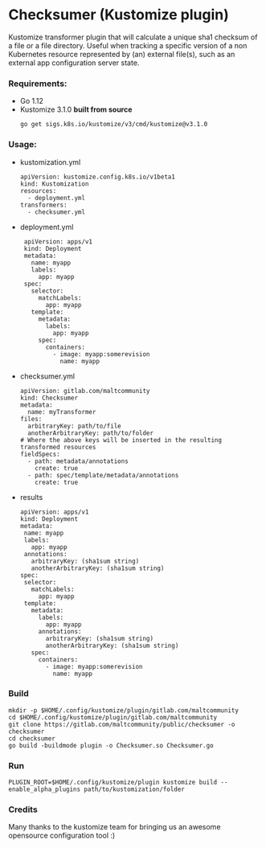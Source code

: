 # Checksumer (Kustomize plugin)

Kustomize transformer plugin that will calculate a unique sha1 checksum of a file or a file directory.
Useful when tracking a specific version of a non Kubernetes resource represented by (an) external file(s),
such as an external app configuration server state.

### Requirements:

* Go 1.12
* Kustomize 3.1.0 **built from source**
    ```
    go get sigs.k8s.io/kustomize/v3/cmd/kustomize@v3.1.0
    ```

### Usage:

* kustomization.yml
    ```
    apiVersion: kustomize.config.k8s.io/v1beta1
    kind: Kustomization
    resources:
      - deployment.yml
    transformers:
      - checksumer.yml
    ```

* deployment.yml
  ```
   apiVersion: apps/v1
   kind: Deployment
   metadata:
     name: myapp
     labels:
       app: myapp
   spec:
     selector:
       matchLabels:
         app: myapp
     template:
       metadata:
         labels:
           app: myapp
       spec:
         containers:
           - image: myapp:somerevision
             name: myapp
    ```

* checksumer.yml
    ```
    apiVersion: gitlab.com/maltcommunity
    kind: Checksumer
    metadata:
      name: myTransformer
    files:
      arbitraryKey: path/to/file
      anotherArbitraryKey: path/to/folder
    # Where the above keys will be inserted in the resulting transformed resources
    fieldSpecs:
      - path: metadata/annotations
        create: true
      - path: spec/template/metadata/annotations
        create: true
    ```

* results
    ```
   apiVersion: apps/v1
   kind: Deployment
   metadata:
     name: myapp
     labels:
       app: myapp
     annotations:
       arbitraryKey: (sha1sum string)
       anotherArbitraryKey: (sha1sum string)
   spec:
     selector:
       matchLabels:
         app: myapp
     template:
       metadata:
         labels:
           app: myapp
         annotations:
           arbitraryKey: (sha1sum string)
           anotherArbitraryKey: (sha1sum string)
       spec:
         containers:
           - image: myapp:somerevision
             name: myapp
    ```

### Build

```
mkdir -p $HOME/.config/kustomize/plugin/gitlab.com/maltcommunity
cd $HOME/.config/kustomize/plugin/gitlab.com/maltcommunity
git clone https://gitlab.com/maltcommunity/public/checksumer -o checksumer
cd checksumer
go build -buildmode plugin -o Checksumer.so Checksumer.go
```

### Run

```
PLUGIN_ROOT=$HOME/.config/kustomize/plugin kustomize build --enable_alpha_plugins path/to/kustomization/folder
```


### Credits

Many thanks to the kustomize team for bringing us an awesome opensource configuration tool :)
